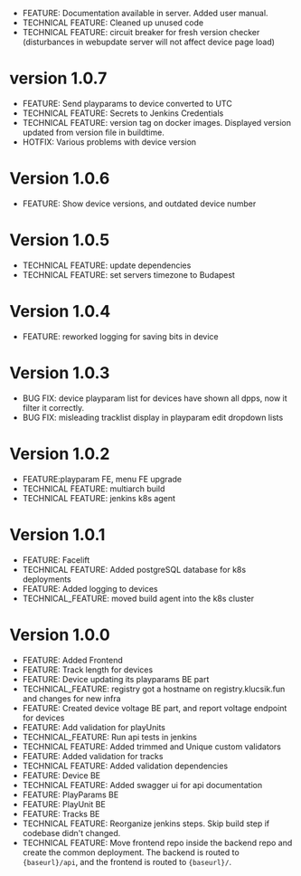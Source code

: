 * FEATURE: Documentation available in server. Added user manual.
* TECHNICAL FEATURE: Cleaned up unused code
* TECHNICAL FEATURE: circuit breaker for fresh version checker (disturbances in webupdate server will not affect device page load)
# version 1.0.7
* FEATURE: Send playparams to device converted to UTC
* TECHNICAL FEATURE: Secrets to Jenkins Credentials
* TECHNICAL FEATURE: version tag on docker images. Displayed version updated from version file in buildtime.
* HOTFIX: Various problems with device version
# Version 1.0.6
* FEATURE: Show device versions, and outdated device number
# Version 1.0.5
* TECHNICAL FEATURE: update dependencies
* TECHNICAL FEATURE: set servers timezone to Budapest
# Version 1.0.4
* FEATURE: reworked logging for saving bits in device
# Version 1.0.3
* BUG FIX: device playparam list for devices have shown all dpps, now it filter it correctly.
* BUG FIX: misleading tracklist display in playparam edit dropdown lists
# Version 1.0.2
* FEATURE:playparam FE, menu FE upgrade
* TECHNICAL FEATURE: multiarch build
* TECHNICAL FEATURE: jenkins k8s agent
# Version 1.0.1
* FEATURE: Facelift
* TECHNICAL FEATURE: Added postgreSQL database for k8s deployments
* FEATURE: Added logging to devices
* TECHNICAL_FEATURE: moved build agent into the k8s cluster

# Version 1.0.0
* FEATURE: Added Frontend
* FEATURE: Track length for devices
* FEATURE: Device updating its playparams BE part
* TECHNICAL_FEATURE: registry got a hostname on registry.klucsik.fun and changes for new infra
* FEATURE: Created device voltage BE part, and report voltage endpoint for devices
* FEATURE: Add validation for playUnits
* TECHNICAL_FEATURE: Run api tests in jenkins
* TECHNICAL FEATURE: Added trimmed and Unique custom validators
* FEATURE: Added validation for tracks
* TECHNICAL FEATURE: Added validation dependencies
* FEATURE: Device BE
* TECHNICAL FEATURE: Added swagger ui for api documentation
* FEATURE: PlayParams BE
* FEATURE: PlayUnit BE
* FEATURE: Tracks BE 
* TECHNICAL FEATURE: Reorganize jenkins steps. Skip build step if codebase didn't changed.
* TECHNICAL FEATURE: Move frontend repo inside the backend repo and create the common deployment.
The backend is routed to `{baseurl}/api`, and the frontend is routed to `{baseurl}/`.